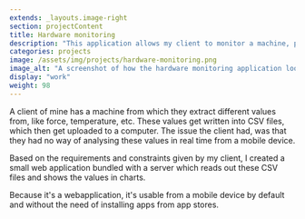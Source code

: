 ```yaml
---
extends: _layouts.image-right
section: projectContent
title: Hardware monitoring
description: "This application allows my client to monitor a machine, plotting a graph in real time with the measurements it makes."
categories: projects
image: /assets/img/projects/hardware-monitoring.png
image_alt: "A screenshot of how the hardware monitoring application looks like"
display: "work"
weight: 98
---
```


A client of mine has a machine from which they extract different values from, like force, temperature, etc. These values get written into CSV files, which then get uploaded to a computer. The issue the client had, was that they had no way of analysing these values in real time from a mobile device.

Based on the requirements and constraints given by my client, I created a small web application bundled with a server which reads out these CSV files and shows the values in charts.

Because it's a webapplication, it's usable from a mobile device by default and without the need of installing apps from app stores.